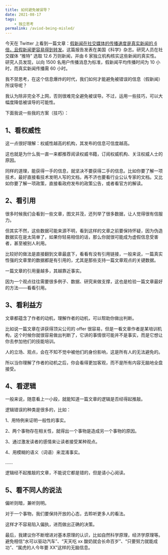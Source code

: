 ```yaml
---
title: 如何避免被误导？
date: 2021-08-17
tags:
    - 独立思考
permalink: /aviod-being-misled/
---
```


今天在 Twitter 上看到一篇文章：[假新闻在社交媒体的传播速度是真实新闻的 6 倍，且假新闻更容易得到转发](https://news.mit.edu/2018/study-twitter-false-news-travels-faster-true-stories-0308)。这篇报告发表在美国《科学》杂志。研究人员在社交媒体 “推特” 选取 12.6 万则新闻，并由 6 家独立机构核实这些新闻的真实性。研究人员发现，以向 1500 名用户传播消息为标准，假新闻平均传播时间为 10 小时，而真实新闻传播需 60 小时。

我不禁思考，在这个信息爆炸的时代，我们如何才能避免被错误的信息（假新闻）所误导呢？

我认为除非完全不上网，否则很难完全避免被误导。不过，运用一些技巧，可以大幅度降低被误导的可能性。

下面我说一些我的方案（技巧）：

## 1️、看权威性

这一点很好理解：权威性越高的机构，其发布的信息可信度越高。

这也就是为什么我一直一来都推荐阅读权威书籍，订阅权威机构、关注权威人士的原因。

同样的道理，能获得一手的信息，就坚决不要获得二手的信息。比如你要了解一项技术，最好直接看技术发明人写的文档，再不济也要看行业公认专家的文档。又比如你要了解一项政策，直接看政府发布的政策公告，或者看官方的解读。

## 2️、看引用

很多时候我们会看到一些文章，图文并茂，还列举了很多数据，让人觉得很有信服力。

但其实不然，这些数据可能来源不明，看到这样的文章之前要保持怀疑，因为伪造数据实在是太简单了，如果你轻易相信的话，那么你就很可能成为虚假信息受害者，甚至被别人利用。

比较好的做法是直接翻到文章最底下，看看有没有引用链接，一般来说，一篇真实性强的文章里的数据都是有引用的，尤其是那些支持一篇文章观点的关键数据。

一篇文章的引用量越多，其越靠近事实。

因为一个观点往往需要很多例子、数据、研究来做支撑，这也是检验一篇文章最好的方法——看看引用。

## 3️、看利益方

文章都蕴含了作者的动机，理解作者的动机，可以帮助你做出判断。

比如说一篇文章在讲获得顶尖公司的 offer 很容易，但是一看文章作者是某培训机构，这个时候你就很容易做出判断了，它讲的事情很可能并不是事实，而是它想让你去参加他们的技能培训。

人的立场、观点，会在不知不觉中被他们的身份影响，这是所有人的无法避免的。

所以当你理解了作者的动机之后，你会看得更加客观，而不是所有内容无脑地全盘接受。

## 4️、看逻辑

一般来说，随意看上一小段，就能知道一篇文章的逻辑是否经得起推敲。

逻辑错误的种类是很多的，比如：

1、用特例来证明一般性的事实。

2、两个事物存在相关性，就得出一个事物是造成另一个事物的原因。

3、通过激发读者的感情来让读者接受某种观点。

4、用模糊的语义（词语）来混淆事实。

……

逻辑经不起推敲的文章，不能说它都是错的，但是请小心阅读。

## 5️、看不同人的说法

偏听则暗，兼听则明。

对于一个事物，我们要保持开放的心态，去聆听更多人的看法。

这样才不容易陷入偏执，进而做出正确的决策。

最后，我建议你不断增进对基本原理的认识，比如自然科学原理，经济学原理等。避免相信“水可以驱动汽车”、“天天吃 xx 酸奶就会长命百岁”、“只要努力就能成功”、“属虎的人今年要 XX”这样的无脑信息。
